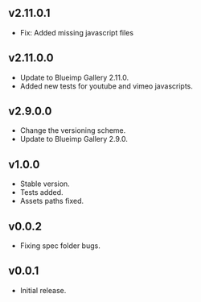## v2.11.0.1

* Fix: Added missing javascript files

## v2.11.0.0

* Update to Blueimp Gallery 2.11.0.
* Added new tests for youtube and vimeo javascripts.

## v2.9.0.0

* Change the versioning scheme.
* Update to Blueimp Gallery 2.9.0.

## v1.0.0

* Stable version.
* Tests added.
* Assets paths fixed.

## v0.0.2

* Fixing spec folder bugs.

## v0.0.1

* Initial release.